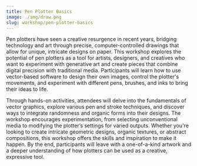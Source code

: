 ```yaml
---
title: Pen Plotter Basics
image: ./img/draw.png
slug: workshop/pen-plotter-basics
---
```


Pen plotters have seen a creative resurgence in recent years, bridging technology and art through precise, computer-controlled drawings that allow for unique, intricate designs on paper. This workshop explores the potential of pen plotters as a tool for artists, designers, and creatives who want to experiment with generative art and create pieces that combine digital precision with traditional media. Participants will learn how to use vector-based software to design their own images, control the plotter's movements, and experiment with different pens, brushes, and inks to bring their ideas to life.

Through hands-on activities, attendees will delve into the fundamentals of vector graphics, explore various pen and stroke techniques, and discover ways to integrate randomness and organic forms into their designs. The workshop encourages experimentation, from selecting unconventional media to modifying the plotter’s settings for varied outputs. Whether you're looking to create intricate geometric designs, organic textures, or abstract compositions, this workshop offers the skills and inspiration to make it happen. By the end, participants will leave with a one-of-a-kind artwork and a deeper understanding of how plotters can be used as a creative, expressive tool.
